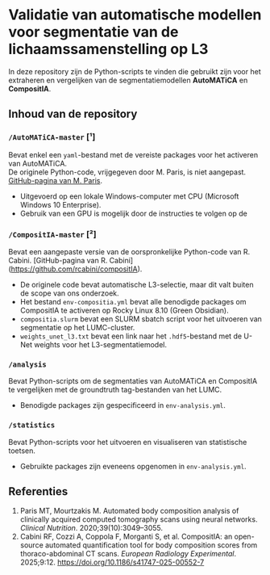 # Validatie van automatische modellen voor segmentatie van de lichaamssamenstelling op L3

In deze repository zijn de Python-scripts te vinden die gebruikt zijn voor het extraheren en vergelijken van de segmentatiemodellen **AutoMATiCA** en **CompositIA**.

## Inhoud van de repository

### `/AutoMATiCA-master` [¹]
Bevat enkel een `yaml`-bestand met de vereiste packages voor het activeren van AutoMATiCA.  
De originele Python-code, vrijgegeven door M. Paris, is niet aangepast. [GitHub-pagina van M. Paris](https://github.com/MicheleParis/AutoMATiCA).

- Uitgevoerd op een lokale Windows-computer met CPU (Microsoft Windows 10 Enterprise).
- Gebruik van een GPU is mogelijk door de instructies te volgen op de 

### `/CompositIA-master` [²]
Bevat een aangepaste versie van de oorspronkelijke Python-code van R. Cabini. [GitHub-pagina van R. Cabini] (https://github.com/rcabini/compositIA).


- De originele code bevat automatische L3-selectie, maar dit valt buiten de scope van ons onderzoek.
- Het bestand `env-compositia.yml` bevat alle benodigde packages om CompositIA te activeren op  Rocky Linux 8.10 (Green Obsidian).
- `compositia.slurm` bevat een SLURM sbatch script voor het uitvoeren van segmentatie op het LUMC-cluster.
- `weights_unet_l3.txt` bevat een link naar het `.hdf5`-bestand met de U-Net weights voor het L3-segmentatiemodel.

### `/analysis`
Bevat Python-scripts om de segmentaties van AutoMATiCA en CompositIA te vergelijken met de groundtruth tag-bestanden van het LUMC.

- Benodigde packages zijn gespecificeerd in `env-analysis.yml`.

### `/statistics`
Bevat Python-scripts voor het uitvoeren en visualiseren van statistische toetsen.

- Gebruikte packages zijn eveneens opgenomen in `env-analysis.yml`.

## Referenties

1. Paris MT, Mourtzakis M. Automated body composition analysis of clinically acquired computed tomography scans using neural networks. *Clinical Nutrition*. 2020;39(10):3049–3055.  
2. Cabini RF, Cozzi A, Coppola F, Morganti S, et al. CompositIA: an open-source automated quantification tool for body composition scores from thoraco-abdominal CT scans. *European Radiology Experimental*. 2025;9:12. https://doi.org/10.1186/s41747-025-00552-7


